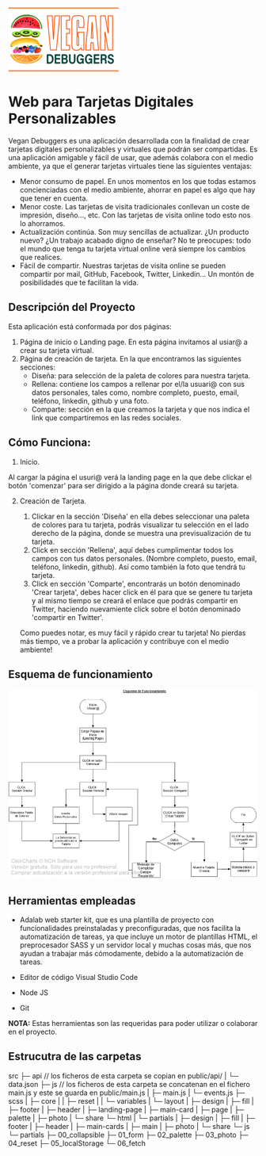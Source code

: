 ![](https://github.com/Adalab/project-promo-m-module-2-team-6/blob/main/src/images/vegan-deburguer-icon.jpg)

# Web para Tarjetas Digitales Personalizables

Vegan Debuggers es una aplicación desarrollada con la finalidad de crear tarjetas digitales personalizables y virtuales que podrán ser compartidas.
Es una aplicación amigable y fácil de usar, que además colabora con el medio ambiente, ya que el generar tarjetas virtuales tiene las siguientes ventajas:

- Menor consumo de papel. En unos momentos en los que todas estamos concienciadas con el medio ambiente, ahorrar en papel es algo que hay que tener en cuenta.
- Menor coste. Las tarjetas de visita tradicionales conllevan un coste de impresión, diseño..., etc. Con las tarjetas de visita online todo esto nos lo ahorramos.
- Actualización continúa. Son muy sencillas de actualizar. ¿Un producto nuevo? ¿Un trabajo acabado digno de enseñar? No te preocupes: todo el mundo que tenga tu tarjeta virtual online verá siempre los cambios que realices.
- Fácil de compartir. Nuestras tarjetas de visita online se pueden compartir por mail, GitHub, Facebook, Twitter, Linkedin... Un montón de posibilidades que te facilitan la vida.

## Descripción del Proyecto

Esta aplicación está conformada por dos páginas:

1. Página de inicio o Landing page.
   En esta página invitamos al usiar@ a crear su tarjeta virtual.
2. Página de creación de tarjeta.
   En la que encontramos las siguientes secciones:
   - Diseña: para selección de la paleta de colores para nuestra tarjeta.
   - Rellena: contiene los campos a rellenar por el/la usuari@ con sus datos personales, tales como, nombre completo, puesto, email, teléfono, linkedin, github y una foto.
   - Comparte: sección en la que creamos la tarjeta y que nos indica el link que compartiremos en las redes sociales.

## Cómo Funciona:

1. Inicio.

Al cargar la página el usuri@ verá la landing page en la que debe clickar el botón 'comenzar' para ser dirigido a la página donde creará su tarjeta.

2. Creación de Tarjeta.

   1. Clickar en la sección 'Diseña' en ella debes seleccionar una paleta de colores para tu tarjeta, podrás visualizar tu selección en el lado derecho de la página, donde se muestra una previsualización de tu tarjeta.
   2. Click en sección 'Rellena', aquí debes cumplimentar todos los campos con tus datos personales. (Nombre completo, puesto, email, teléfono, linkedin, github). Así como también la foto que tendrá tu tarjeta.
   3. Click en sección 'Comparte', encontrarás un botón denominado 'Crear tarjeta', debes hacer click en él para que se genere tu tarjeta y al mismo tiempo se creará el enlace que podrás compartir en Twitter, haciendo nuevamiente click sobre el botón denominado 'compartir en Twitter'.

   Como puedes notar, es muy fácil y rápido crear tu tarjeta! No pierdas más tiempo, ve a probar la aplicación y contribuye con el medio ambiente!

## Esquema de funcionamiento

![Esquema](https://github.com/Adalab/project-promo-m-module-2-team-6/blob/main/src/images/Esquema.jpg)

## Herramientas empleadas

- Adalab web starter kit, que es una plantilla de proyecto con funcionalidades preinstaladas y preconfiguradas, que nos facilita la automatización de tareas, ya que incluye un motor de plantillas HTML, el preprocesador SASS y un servidor local y muchas cosas más, que nos ayudan a trabajar más cómodamente, debido a la automatización de tareas.

- Editor de código Visual Studio Code

- Node JS

- Git

**NOTA:** Estas herramientas son las requeridas para poder utilizar o colaborar en el proyecto.

## Estrucutra de las carpetas

src
├─ api // los ficheros de esta carpeta se copian en public/api/
| └─ data.json
├─ js // los ficheros de esta carpeta se concatenan en el fichero main.js y este se guarda en public/main.js
| ├─ main.js
| └─ events.js
├─ scss
| ├─ core
| | ├─ reset
| | └─ variables
| └─ layout
| ├─ design
| ├─ fill
| ├─ footer
| ├─ header
| ├─ landing-page
| ├─ main-card
| ├─ page
| ├─ palette
| ├─ photo
| └─ share
└─ html
| └─ partials
| ├─ design
| ├─ fill
| ├─ footer
| ├─ header
| ├─ main-cards
| ├─ main
| ├─ photo
| └─ share
└─ js
└─ partials
├─ 00_collapsible
├─ 01_form
├─ 02_palette
├─ 03_photo
├─ 04_reset
├─ 05_localStorage
└─ 06_fetch
